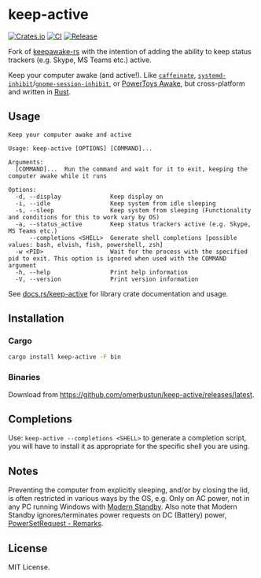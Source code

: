 # keep-active
[![Crates.io](https://img.shields.io/crates/v/keep-active)](https://crates.io/crates/keep-active)
[![CI](https://github.com/omerbustun/keep-active/actions/workflows/ci.yml/badge.svg)](https://github.com/omerbustun/keep-active/actions/workflows/ci.yml)
[![Release](https://github.com/omerbustun/keep-active/actions/workflows/release.yml/badge.svg)](https://github.com/omerbustun/keep-active/actions/workflows/release.yml)

Fork of [keepawake-rs](https://github.com/segevfiner/keepawake-rs) with the intention of adding the ability to keep status trackers (e.g. Skype, MS Teams etc.) active.

Keep your computer awake (and active!). Like [`caffeinate`], [`systemd-inhibit`]/[`gnome-session-inhibit`], or [PowerToys Awake], but cross-platform and written in [Rust].

[`caffeinate`]: https://ss64.com/osx/caffeinate.html
[`systemd-inhibit`]: https://www.freedesktop.org/software/systemd/man/systemd-inhibit.html
[`gnome-session-inhibit`]: https://manpages.ubuntu.com/manpages/jammy/man1/gnome-session-inhibit.1.html
[PowerToys Awake]: https://learn.microsoft.com/en-us/windows/powertoys/awake
[Rust]: https://www.rust-lang.org/

## Usage
```
Keep your computer awake and active

Usage: keep-active [OPTIONS] [COMMAND]...

Arguments:
  [COMMAND]...  Run the command and wait for it to exit, keeping the computer awake while it runs

Options:
  -d, --display              Keep display on
  -i, --idle                 Keep system from idle sleeping
  -s, --sleep                Keep system from sleeping (Functionality and conditions for this to work vary by OS)
  -a, --status_active        Keep status trackers active (e.g. Skype, MS Teams etc.)
      --completions <SHELL>  Generate shell completions [possible values: bash, elvish, fish, powershell, zsh]
  -w <PID>                   Wait for the process with the specified pid to exit. This option is ignored when used with the COMMAND argument
  -h, --help                 Print help information
  -V, --version              Print version information
```

See [docs.rs/keep-active](https://docs.rs/keep-active) for library crate documentation and usage.

## Installation

### Cargo
```sh
cargo install keep-active -F bin
```

### Binaries
Download from https://github.com/omerbustun/keep-active/releases/latest.

## Completions
Use: `keep-active --completions <SHELL>` to generate a completion script, you will have to install it
as appropriate for the specific shell you are using.

## Notes
Preventing the computer from explicitly sleeping, and/or by closing the lid, is often restricted in various ways by the OS, e.g. Only on AC power, not in any PC running Windows with [Modern Standby](https://learn.microsoft.com/en-us/windows-hardware/design/device-experiences/modern-standby). Also note that Modern Standby ignores/terminates power requests on DC (Battery) power, [PowerSetRequest - Remarks](https://learn.microsoft.com/en-us/windows/win32/api/winbase/nf-winbase-powersetrequest#remarks).

## License
MIT License.

